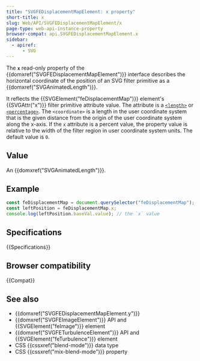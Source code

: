 ```yaml
---
title: "SVGFEDisplacementMapElement: x property"
short-title: x
slug: Web/API/SVGFEDisplacementMapElement/x
page-type: web-api-instance-property
browser-compat: api.SVGFEDisplacementMapElement.x
sidebar:
  - apiref:
      - SVG
---
```


The **`x`** read-only property of the {{domxref("SVGFEDisplacementMapElement")}} interface describes the horizontal coordinate of the position of an SVG filter primitive as a {{domxref("SVGAnimatedLength")}}.

It reflects the {{SVGElement("feDisplacementMap")}} element's {{SVGAttr("x")}} filter primitive attribute value. The attribute is a [`<length>`](/en-US/docs/Web/SVG/Guides/Content_type#length) or [`<percentage>`](/en-US/docs/Web/SVG/Guides/Content_type#percentage). The `<coordinate>` is a length in the user coordinate system that is the given distance from the origin of the user coordinate system along the x-axis. If the `x` attribute is a percent value, the property value is relative to the width of the filter region in user coordinate system units. The default value is `0`.

## Value

An {{domxref("SVGAnimatedLength")}}.

## Example

```js
const feDisplacementMap = document.querySelector("feDisplacementMap");
const leftPosition = feDisplacementMap.x;
console.log(leftPosition.baseVal.value); // the `x` value
```

## Specifications

{{Specifications}}

## Browser compatibility

{{Compat}}

## See also

- {{domxref("SVGFEDisplacementMapElement.y")}}
- {{domxref("SVGFEImageElement")}} API and {{SVGElement("feImage")}} element
- {{domxref("SVGFETurbulenceElement")}} API and {{SVGElement("feTurbulence")}} element
- CSS {{cssxref("blend-mode")}} data type
- CSS {{cssxref("mix-blend-mode")}} property
